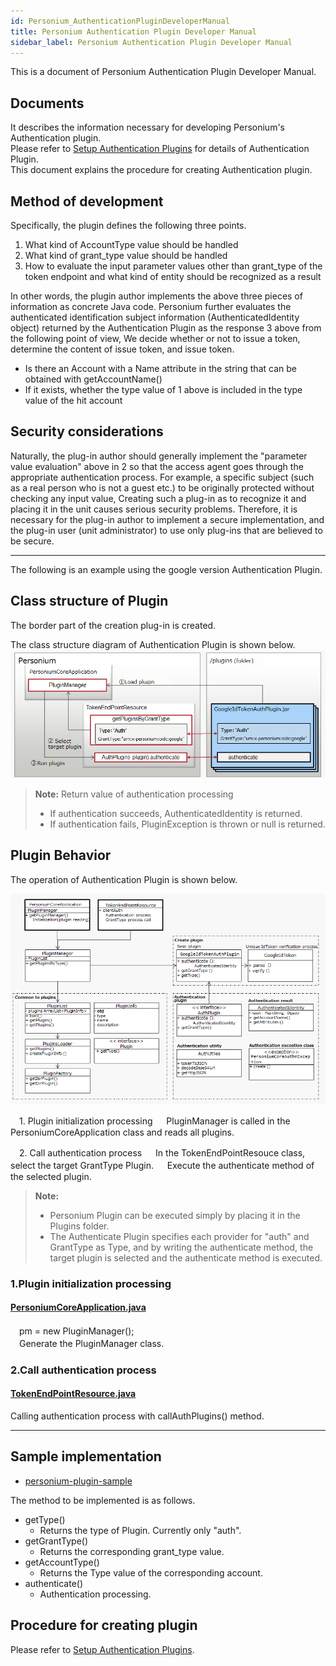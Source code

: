 ```yaml
---
id: Personium_AuthenticationPluginDeveloperManual
title: Personium Authentication Plugin Developer Manual
sidebar_label: Personium Authentication Plugin Developer Manual
---
```


This is a document of Personium Authentication Plugin Developer Manual.

## Documents

It describes the information necessary for developing Personium's Authentication plugin.  
Please refer to [Setup Authentication Plugins](../server-operator/setup_authentication_plugins.md) for details of Authentication Plugin.  
This document explains the procedure for creating Authentication plugin.  

## Method of development

Specifically, the plugin defines the following three points.

1. What kind of AccountType value should be handled
1. What kind of grant_type value should be handled
1. How to evaluate the input parameter values other than grant_type of the token endpoint and what kind of entity should be recognized as a result

In other words, the plugin author implements the above three pieces of information as concrete Java code.
Personium further evaluates the authenticated identification subject information (AuthenticatedIdentity object) returned by the Authentication Plugin as the response 3 above from the following point of view,
We decide whether or not to issue a token, determine the content of issue token, and issue token.

- Is there an Account with a Name attribute in the string that can be obtained with getAccountName()
- If it exists, whether the type value of 1 above is included in the type value of the hit account

## Security considerations

Naturally, the plug-in author should generally implement the "parameter value evaluation" above in 2 so that the access agent goes through the appropriate authentication process.
For example, a specific subject (such as a real person who is not a guest etc.) to be originally protected without checking any input value,
Creating such a plug-in as to recognize it and placing it in the unit causes serious security problems.
Therefore, it is necessary for the plug-in author to implement a secure implementation, and the plug-in user (unit administrator) to use only plug-ins that are believed to be secure.

---

The following is an example using the google version Authentication Plugin.

## Class structure of Plugin

The border part of the creation plug-in is created.

The class structure diagram of Authentication Plugin is shown below.
![class structure](./images/plugin_02.png "PluginClass Structure")

> **Note:**  Return value of authentication processing
> - If authentication succeeds, AuthenticatedIdentity is returned.
> - If authentication fails, PluginException is thrown or null is returned.

## Plugin Behavior

The operation of Authentication Plugin is shown below.

![Plugin behavior](./images/plugin_01.png "PluginBehavior")

　1. Plugin initialization processing
　   PluginManager is called in the PersoniumCoreApplication class and reads all plugins.

　2. Call authentication process
　   In the TokenEndPointResouce class, select the target GrantType Plugin.
　   Execute the authenticate method of the selected plugin.

> **Note:**
> - Personium Plugin can be executed simply by placing it in the Plugins folder.
> - The Authenticate Plugin specifies each provider for "auth" and GrantType as Type, and by writing the authenticate method, the target plugin is selected and the authenticate method is executed.

### 1.Plugin initialization processing
#### <i class="icon-file"></i> [PersoniumCoreApplication.java](https://github.com/personium/personium-core/blob/master/src/main/java/io/personium/core/rs/PersoniumCoreApplication.java)  
　pm = new PluginManager();  
　Generate the PluginManager class.  

### 2.Call authentication process
#### <i class="icon-file"></i> [TokenEndPointResource.java](https://github.com/personium/personium-core/blob/master/src/main/java/io/personium/core/rs/cell/TokenEndPointResource.java)  
Calling authentication process with callAuthPlugins() method.  

---
## Sample implementation

- [personium-plugin-sample](https://github.com/personium/personium-plugin-sample)

The method to be implemented is as follows.  
- getType()
  - Returns the type of Plugin. Currently only "auth".
- getGrantType()
  - Returns the corresponding grant_type value.
- getAccountType()
  - Returns the Type value of the corresponding account.
- authenticate()
  - Authentication processing.

## Procedure for creating plugin

Please refer to [Setup Authentication Plugins](../server-operator/setup_authentication_plugins.md).  
